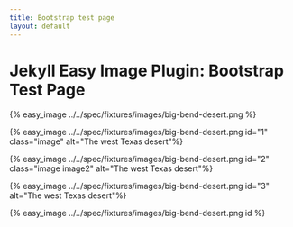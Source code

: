 ```yaml
---
title: Bootstrap test page
layout: default
---
```


# Jekyll Easy Image Plugin: Bootstrap Test Page

{% easy_image ../../spec/fixtures/images/big-bend-desert.png %}

{% easy_image ../../spec/fixtures/images/big-bend-desert.png id="1" class="image" alt="The west Texas desert"%}

{% easy_image ../../spec/fixtures/images/big-bend-desert.png id="2" class="image image2" alt="The west Texas desert"%}

{% easy_image ../../spec/fixtures/images/big-bend-desert.png id="3" alt="The west Texas desert"%}

{% easy_image ../../spec/fixtures/images/big-bend-desert.png id %}
